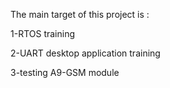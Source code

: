 
The main target of this project is :

 1-RTOS training 

2-UART desktop application training

3-testing A9-GSM module
